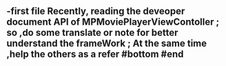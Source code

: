 -first file 
Recently, reading the deveoper document API of MPMoviePlayerViewContoller ;
so ,do some translate or note for better understand the frameWork ; At the 
same time ,help the others as a refer
#bottom
#end
-----------------


